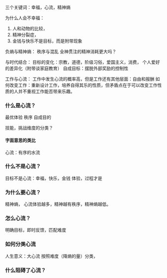 三个关键词：幸福，心流，精神熵

为什么人会不幸福：
1. 人和动物的比较，
2. 精神分裂症，
3. 金钱与快乐不是目标，而是附带现象

负熵与精神熵：
秩序与混乱
全神贯注的精神消耗更大吗？

与时代结合：
目标的变化：宗教，道德，阶级习俗，爱国主义，消费，
个人爱好的差异化（附带谈家庭教育）
自成目标：摆脱外部奖励的控制性

工作与心流：
工作中发生心流的概率高，但是工作还有其他层面：自由和报酬
如何改变工作：重新设计工作，培养自得其乐的性质，但矛盾点在于可以改变工作性质的人并不重视工作能否带来乐趣。

### 什么是心流？
最优体验
秩序
自成目的

技能，挑战维度的分类？


#### 字面意思的类比
心流：有序的水流

### 什么不是心流？
目标不是心流：幸福，快乐，金钱
体验，过程才是

### 为什么要心流？
精神熵，
心流体验越多，精神越有秩序，精神熵越低。

### 怎么心流？
明确目标，即时反馈，匹配难度

### 如何分类心流
人生意义：大心流
按照难度（降熵的量）分类，

### 什么阻碍了心流？

